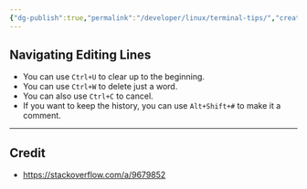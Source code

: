 ```yaml
---
{"dg-publish":true,"permalink":"/developer/linux/terminal-tips/","created":"2025-04-09T22:16:37.494-05:00","updated":"2025-04-09T11:38:44.000-05:00"}
---
```


## Navigating Editing Lines

- You can use `Ctrl+U` to clear up to the beginning.
- You can use `Ctrl+W` to delete just a word.
- You can also use `Ctrl+C` to cancel.
- If you want to keep the history, you can use `Alt+Shift+#` to make it a comment.

---
## Credit
- https://stackoverflow.com/a/9679852